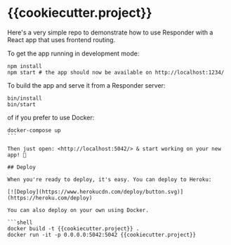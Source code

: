 # {{cookiecutter.project}}

Here's a very simple repo to demonstrate how to use Responder with a React app
that uses frontend routing.

To get the app running in development mode:

```shell
npm install
npm start # the app should now be available on http://localhost:1234/
```

To build the app and serve it from a Responder server:

```shell
bin/install
bin/start
```

of if you prefer to use Docker:

````shell
docker-compose up
```

Then just open: <http://localhost:5042/> & start working on your new app! 🚀

## Deploy

When you're ready to deploy, it's easy. You can deploy to Heroku:

[![Deploy](https://www.herokucdn.com/deploy/button.svg)](https://heroku.com/deploy)

You can also deploy on your own using Docker.

```shell
docker build -t {{cookiecutter.project}} .
docker run -it -p 0.0.0.0:5042:5042 {{cookiecutter.project}}
````
